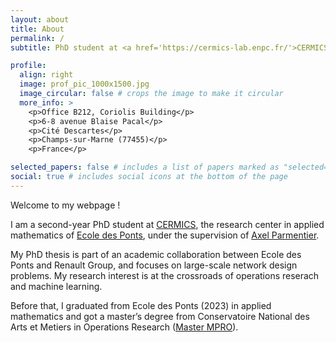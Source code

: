 ```yaml
---
layout: about
title: About
permalink: /
subtitle: PhD student at <a href='https://cermics-lab.enpc.fr/'>CERMICS, Ecole des Ponts</a> (Paris, France)

profile:
  align: right
  image: prof_pic_1000x1500.jpg
  image_circular: false # crops the image to make it circular
  more_info: >
    <p>Office B212, Coriolis Building</p>
    <p>6-8 avenue Blaise Pacal</p>
    <p>Cité Descartes</p>
    <p>Champs-sur-Marne (77455)</p>
    <p>France</p>

selected_papers: false # includes a list of papers marked as "selected={true}"
social: true # includes social icons at the bottom of the page
---
```


<!-- Write your biography here. Tell the world about yourself. Link to your favorite [subreddit](http://reddit.com). You can put a picture in, too. The code is already in, just name your picture `prof_pic.jpg` and put it in the `img/` folder. -->

<!-- Put your address / P.O. box / other info right below your picture. You can also disable any of these elements by editing `profile` property of the YAML header of your `_pages/about.md`. Edit `_bibliography/papers.bib` and Jekyll will render your [publications page](/al-folio/publications/) automatically. -->

<!-- Link to your social media connections, too. This theme is set up to use [Font Awesome icons](https://fontawesome.com/) and [Academicons](https://jpswalsh.github.io/academicons/), like the ones below. Add your Facebook, Twitter, LinkedIn, Google Scholar, or just disable all of them. -->

Welcome to my webpage !

I am a second-year PhD student at [CERMICS](https://cermics-lab.enpc.fr/), the research center in applied mathematics of [Ecole des Ponts](https://ecoledesponts.fr/en), under the supervision of [Axel Parmentier](https://axelparmentier.github.io/). 

My PhD thesis is part of an academic collaboration between Ecole des Ponts and Renault Group, and focuses on large-scale network design problems. My research interest is at the crossroads of operations reserach and machine learning.

Before that, I graduated from Ecole des Ponts (2023) in applied mathematics and got a master’s degree from Conservatoire National des Arts et Metiers in Operations Research ([Master MPRO](https://ecoledesponts.fr/master-ro-recherche-operationnelle)).

